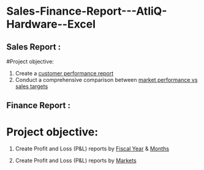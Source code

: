 # Sales-Finance-Report---AtliQ-Hardware--Excel

## Sales Report :

#Project objective:

1. Create a [customer performance report](https://app.powerbi.com/view?r=eyJrIjoiODI4N2I0NGQtM2JjMi00NWM3LTgwMTQtOTZlY2FkZDA4MmVlIiwidCI6ImM2ZTU0OWIzLTVmNDUtNDAzMi1hYWU5LWQ0MjQ0ZGM1YjJjNCJ9)
2. Conduct a comprehensive comparison between [ market performance vs sales targets](https://app.powerbi.com/view?r=eyJrIjoiMTM0NjYxY2ItOTE4Yy00NzM3LTkzMzMtNDk0NDgxMTBkNWMyIiwidCI6ImM2ZTU0OWIzLTVmNDUtNDAzMi1hYWU5LWQ0MjQ0ZGM1YjJjNCJ9)

## Finance Report :
# Project objective:
 
1. Create Profit and Loss (P&L) reports by [Fiscal Year](https://app.powerbi.com/view?r=eyJrIjoiODI4N2I0NGQtM2JjMi00NWM3LTgwMTQtOTZlY2FkZDA4MmVlIiwidCI6ImM2ZTU0OWIzLTVmNDUtNDAzMi1hYWU5LWQ0MjQ0ZGM1YjJjNCJ9) & [Months](https://app.powerbi.com/view?r=eyJrIjoiODI4N2I0NGQtM2JjMi00NWM3LTgwMTQtOTZlY2FkZDA4MmVlIiwidCI6ImM2ZTU0OWIzLTVmNDUtNDAzMi1hYWU5LWQ0MjQ0ZGM1YjJjNCJ9)

2. Create Profit and Loss (P&L) reports by [Markets](https://app.powerbi.com/view?r=eyJrIjoiMTM0NjYxY2ItOTE4Yy00NzM3LTkzMzMtNDk0NDgxMTBkNWMyIiwidCI6ImM2ZTU0OWIzLTVmNDUtNDAzMi1hYWU5LWQ0MjQ0ZGM1YjJjNCJ9)

